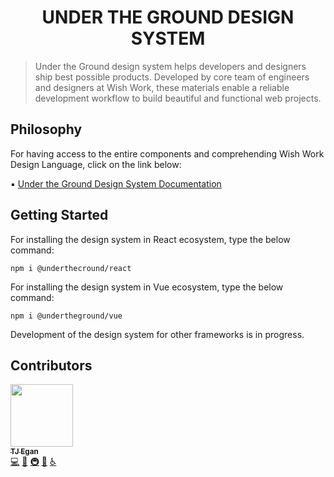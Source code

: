 <h1 align="center">
UNDER THE GROUND DESIGN SYSTEM
</h1>

>Under the Ground design system helps developers and designers ship best possible products. Developed by core team of engineers and designers at Wish Work,
>these materials enable a reliable development workflow to build beautiful and functional web projects.

## Philosophy 
For having access to the entire components and comprehending Wish Work Design Language, click on the link below:

▪️ [Under the Ground Design System Documentation](https://undertheground.wishwork.org)

## Getting Started
For installing the design system in React ecosystem, type the below command:
```
npm i @underthecround/react
```
For installing the design system in Vue ecosystem, type the below command: 
```
npm i @undertheground/vue
```
Development of the design system for other frameworks is in progress.

## Contributors
<a href="https://github.com/tw15egan"><img src="https://avatars1.githubusercontent.com/u/11928039?v=4?s=100" width="100px;" alt=""/><br /><sub><b>TJ Egan</b></sub></a><br /><a href="https://github.com/carbon-design-system/carbon/commits?author=tw15egan" title="Code">💻</a> <a href="https://github.com/carbon-design-system/carbon/commits?author=tw15egan" title="Documentation">📖</a> <a href="#infra-tw15egan" title="Infrastructure (Hosting, Build-Tools, etc)">🚇</a> <a href="https://github.com/carbon-design-system/carbon/pulls?q=is%3Apr+reviewed-by%3Atw15egan" title="Reviewed Pull Requests">👀</a> <a href="#a11y-tw15egan" title="Accessibility">️️️️♿️</a>
    
